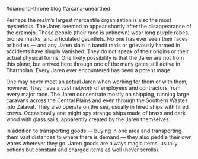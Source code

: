 #diamond-throne #log #arcana-unearthed

Perhaps the realm’s largest mercantile organization is also the most mysterious. The Jaren seemed to appear shortly after the disappearance of the dramojh. These people (their race is
unknown) wear long purple robes, bronze masks, and articulated gauntlets. No one has ever seen their faces or bodies — and any Jaren slain in bandit raids or grievously harmed in accidents
have simply vanished. They do not speak of their origins or their actual physical forms. One likely possibility is that the Jaren are not from this plane, but arrived here through one of the many gates still active in Thartholan. Every Jaren ever encountered has been a potent mage.
One may never meet an actual Jaren when working for them or with them, however. They have a vast network of employees and contractors from every major race. The Jaren concentrate mostly on shipping, running large caravans across the Central Plains and even through the Southern Wastes into Zalavat. They also operate on the sea, usually in hired ships with hired crews.
Occasionally one might spy strange ships made of brass and dark wood with glass sails, apparently created by the Jaren themselves.
In addition to transporting goods — buying in one area and transporting them vast distances to where there is demand — they also peddle their own wares wherever they go. Jaren goods
are always magic items, usually potions but constant and charged items as well (never scrolls).
